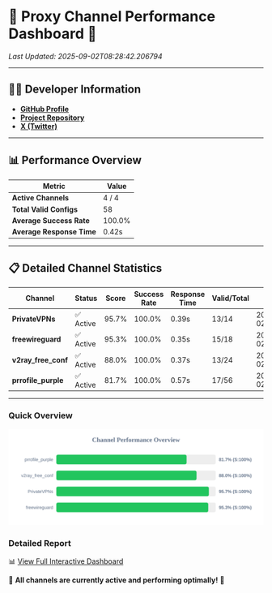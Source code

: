 # 🌟 Proxy Channel Performance Dashboard 🌟

_Last Updated: 2025-09-02T08:28:42.206794_

---

## 👩‍💻 Developer Information

- **[GitHub Profile](https://github.com/4n0nymou3)**  
- **[Project Repository](https://github.com/4n0nymou3/multi-proxy-config-fetcher)**  
- **[X (Twitter)](https://x.com/4n0nymou3)**  

---

## 📊 Performance Overview

| Metric                | Value       |
|-----------------------|-------------|
| **Active Channels**   | 4 / 4       |
| **Total Valid Configs** | 58          |
| **Average Success Rate** | 100.0%      |
| **Average Response Time** | 0.42s       |

---

## 📋 Detailed Channel Statistics

| Channel          | Status     | Score  | Success Rate | Response Time | Valid/Total | Last Success               |
|------------------|------------|--------|--------------|---------------|-------------|----------------------------|
| **PrivateVPNs**  | ✅ Active  | 95.7%  | 100.0% | 0.39s         | 13/14       | 2025-09-02T08:28:41.829823 |
| **freewireguard**  | ✅ Active  | 95.3%  | 100.0% | 0.35s         | 15/18       | 2025-09-02T08:28:42.204380 |
| **v2ray_free_conf**  | ✅ Active  | 88.0%  | 100.0% | 0.37s         | 13/24       | 2025-09-02T08:28:41.394328 |
| **prrofile_purple**  | ✅ Active  | 81.7%  | 100.0% | 0.57s         | 17/56       | 2025-09-02T08:28:40.853891 |

---

### Quick Overview
<div align="center">
  <a href="https://raw.githubusercontent.com/nullluser/NullRepo/refs/heads/main/assets/channel_stats_chart.svg">
    <img src="https://raw.githubusercontent.com/nullluser/NullRepo/refs/heads/main/assets/channel_stats_chart.svg" alt="Source Performance Statistics" width="800">
  </a>
</div>

### Detailed Report
📊 [View Full Interactive Dashboard](https://htmlpreview.github.io/?https://github.com/nullluser/NullRepo/blob/main/assets/performance_report.html)

🎉 **All channels are currently active and performing optimally!** 🎉

